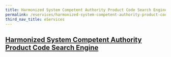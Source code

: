 ```yaml
---
title: Harmonized System Competent Authority Product Code Search Engine
permalink: /eservices/harmonized-system-competent-authority-product-code-search-engine/
third_nav_title: eServices
---
```


## [Harmonized System Competent Authority Product Code Search Engine](https://www.tradenet.gov.sg/tradenet/portlets/search/searchHSCA/searchInitHSCA.do)

